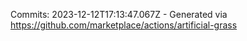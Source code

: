 Commits: 2023-12-12T17:13:47.067Z - Generated via https://github.com/marketplace/actions/artificial-grass
<br>
